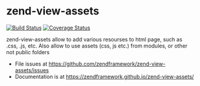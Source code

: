 # zend-view-assets

[![Build Status](https://secure.travis-ci.org/zendframework/zend-view-assets.svg?branch=master)](https://secure.travis-ci.org/zendframework/zend-view-assets)
[![Coverage Status](https://coveralls.io/repos/zendframework/zend-view-assets/badge.svg?branch=master)](https://coveralls.io/r/zendframework/zend-view-assets?branch=master)

zend-view-assets allow to add various resourses to html page, such as .css, .js, etc.
Also allow to use assets (css, js etc.) from modules, or other not public folders

- File issues at https://github.com/zendframework/zend-view-assets/issues
- Documentation is at https://zendframework.github.io/zend-view-assets/
